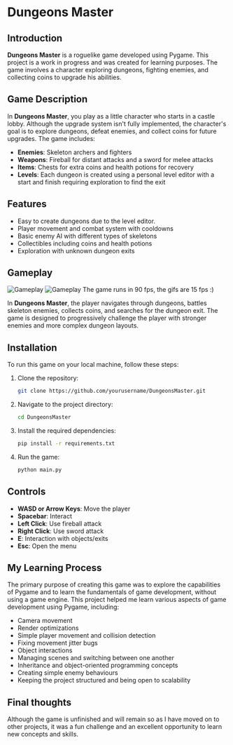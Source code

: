 # Dungeons Master

## Introduction

**Dungeons Master** is a roguelike game developed using Pygame. This project is a work in progress and was created for learning purposes. The game involves a character exploring dungeons, fighting enemies, and collecting coins to upgrade his abilities.

## Game Description

In **Dungeons Master**, you play as a little character who starts in a castle lobby. Although the upgrade system isn't fully implemented, the character's goal is to explore dungeons, defeat enemies, and collect coins for future upgrades. The game includes:

- **Enemies**: Skeleton archers and fighters
- **Weapons**: Fireball for distant attacks and a sword for melee attacks
- **Items**: Chests for extra coins and health potions for recovery
- **Levels**: Each dungeon is created using a personal level editor with a start and finish requiring exploration to find the exit

## Features

- Easy to create dungeons due to the level editor.
- Player movement and combat system with cooldowns
- Basic enemy AI with different types of skeletons
- Collectibles including coins and health potions
- Exploration with unknown dungeon exits

## Gameplay

![Gameplay](RogueLikeGame/Animation1.gif)
![Gameplay](RogueLikeGame/Animation2.gif)
The game runs in 90 fps, the gifs are 15 fps :)

In **Dungeons Master**, the player navigates through dungeons, battles skeleton enemies, collects coins, and searches for the dungeon exit. The game is designed to progressively challenge the player with stronger enemies and more complex dungeon layouts.

## Installation

To run this game on your local machine, follow these steps:

1. Clone the repository:
    ```sh
    git clone https://github.com/yourusername/DungeonsMaster.git
    ```
2. Navigate to the project directory:
    ```sh
    cd DungeonsMaster
    ```
3. Install the required dependencies:
    ```sh
    pip install -r requirements.txt
    ```
4. Run the game:
    ```sh
    python main.py
    ```

## Controls

- **WASD or Arrow Keys**: Move the player
- **Spacebar**: Interact
- **Left Click**: Use fireball attack
- **Right Click**: Use sword attack
- **E**: Interaction with objects/exits
- **Esc**: Open the menu

## My Learning Process

The primary purpose of creating this game was to explore the capabilities of Pygame and to learn the fundamentals of game development, without using a game engine.
This project helped me learn various aspects of game development using Pygame, including:

- Camera movement
- Render optimizations
- Simple player movement and collision detection
- Fixing movement jitter bugs
- Object interactions
- Managing scenes and switching between one another
- Inheritance and object-oriented programming concepts
- Creating simple enemy behaviours
- Keeping the project structured and being open to scalability

## Final thoughts

Although the game is unfinished and will remain so as I have moved on to other projects, it was a fun challenge and an excellent opportunity to learn new concepts and skills.
